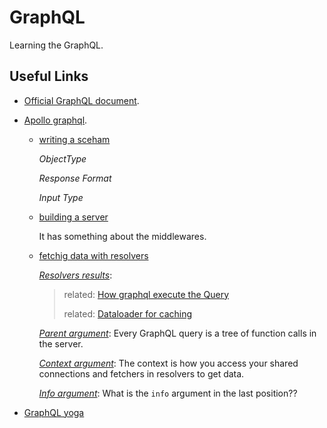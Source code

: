 # GraphQL

Learning the GraphQL.

## Useful Links

- [Official GraphQL document](https://graphql.org/learn/).

- [Apollo graphql](https://www.apollographql.com/).

    - [writing a sceham](https://www.apollographql.com/docs/apollo-server/essentials/schema.html)

        *ObjectType*

        *Response Format*

        *Input Type*

    - [building a server](https://www.apollographql.com/docs/apollo-server/essentials/server.html)

        It has something about the middlewares.

    - [fetchig data with resolvers](https://www.apollographql.com/docs/apollo-server/essentials/data.html)

        [*Resolvers results*](https://www.apollographql.com/docs/apollo-server/essentials/data.html#result):

        > related: [How graphql execute the Query](https://blog.apollographql.com/graphql-explained-5844742f195e)
        >
        > related: [Dataloader for caching](https://github.com/facebook/dataloader#using-with-graphql)

        [*Parent argument*](https://www.apollographql.com/docs/apollo-server/essentials/data.html#parent): Every GraphQL query is a tree of function calls in the server.

        [*Context argument*](https://www.apollographql.com/docs/apollo-server/essentials/data.html#context): The context is how you access your shared connections and fetchers in resolvers to get data.

        [*Info argument*](https://www.prisma.io/blog/graphql-server-basics-demystifying-the-info-argument-in-graphql-resolvers-6f26249f613a): What is the `info` argument in the last position??



- [GraphQL yoga](https://github.com/prisma/graphql-yoga/)


